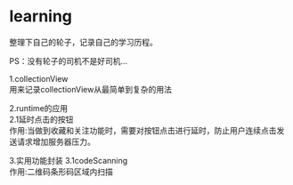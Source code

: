 # learning
整理下自己的轮子，记录自己的学习历程。

PS：没有轮子的司机不是好司机...

1.collectionView<br/>
用来记录collectionView从最简单到复杂的用法<br/>

2.runtime的应用<br/>
2.1延时点击的按钮<br/>
作用:当做到收藏和关注功能时，需要对按钮点击进行延时，防止用户连续点击发送请求增加服务器压力。<br/>

3.实用功能封装
3.1codeScanning<br/>
作用:二维码条形码区域内扫描<br/>